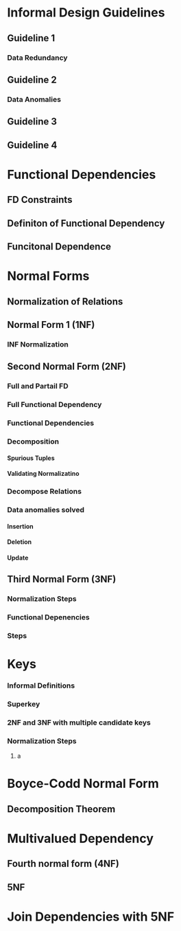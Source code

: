# Informal Design Guidelines

## Guideline 1

### Data Redundancy

## Guideline 2

### Data Anomalies

## Guideline 3

## Guideline 4

# Functional Dependencies

## FD Constraints

## Definiton of Functional Dependency

## Funcitonal Dependence

# Normal Forms

## Normalization of Relations

## Normal Form 1 (1NF)

### INF Normalization

## Second Normal Form (2NF)
### Full and Partail FD

### Full Functional Dependency

### Functional Dependencies

### Decomposition

#### Spurious Tuples

#### Validating Normalizatino

### Decompose Relations

### Data anomalies solved

#### Insertion
#### Deletion

#### Update

## Third Normal Form (3NF)

### Normalization Steps

### Functional Depenencies

### Steps

# Keys

### Informal Definitions

### Superkey

### 2NF and 3NF with multiple candidate keys

### Normalization Steps

1. a

# Boyce-Codd Normal Form

## Decomposition Theorem

# Multivalued Dependency

## Fourth normal form (4NF)

## 5NF

# Join Dependencies with 5NF


